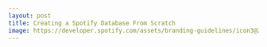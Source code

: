 ```yaml
---
layout: post
title: Creating a Spotify Database From Scratch
image: https://developer.spotify.com/assets/branding-guidelines/icon3@2x.png
---
```

